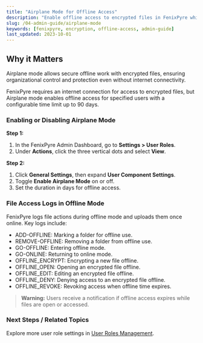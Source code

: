 ```yaml
---
title: "Airplane Mode for Offline Access"
description: "Enable offline access to encrypted files in FenixPyre while maintaining control, including time-limited access for authorized users."
slug: /04-admin-guide/airplane-mode
keywords: [fenixpyre, encryption, offline-access, admin-guide]
last_updated: 2023-10-01
---
```


## Why it Matters
Airplane mode allows secure offline work with encrypted files, ensuring organizational control and protection even without internet connectivity.

FenixPyre requires an internet connection for access to encrypted files, but Airplane mode enables offline access for specified users with a configurable time limit up to 90 days.

### Enabling or Disabling Airplane Mode

**Step 1:**
1. In the FenixPyre Admin Dashboard, go to **Settings > User Roles**.
2. Under **Actions**, click the three vertical dots and select **View**.

<!-- IMG: ./media/04-admin-guide/user-roles-view.png | Alt: FenixPyre Admin Dashboard User Roles section -->

**Step 2:**
1. Click **General Settings**, then expand **User Component Settings**.
2. Toggle **Enable Airplane Mode** on or off.
3. Set the duration in days for offline access.

<!-- IMG: ./media/04-admin-guide/airplane-mode-settings.png | Alt: FenixPyre Airplane Mode configuration options -->

### File Access Logs in Offline Mode
FenixPyre logs file actions during offline mode and uploads them once online. Key logs include:
- ADD-OFFLINE: Marking a folder for offline use.
- REMOVE-OFFLINE: Removing a folder from offline use.
- GO-OFFLINE: Entering offline mode.
- GO-ONLINE: Returning to online mode.
- OFFLINE_ENCRYPT: Encrypting a new file offline.
- OFFLINE_OPEN: Opening an encrypted file offline.
- OFFLINE_EDIT: Editing an encrypted file offline.
- OFFLINE_DENY: Denying access to an encrypted file offline.
- OFFLINE_REVOKE: Revoking access when offline time expires.

> **Warning:** Users receive a notification if offline access expires while files are open or accessed.

<!-- IMG: ./media/04-admin-guide/offline-notification.png | Alt: Example of offline mode expiration notification -->

### Next Steps / Related Topics
Explore more user role settings in [User Roles Management](/04-admin-guide/user-roles.md).